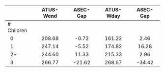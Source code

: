 
|                      |    ATUS-Wend |     ASEC-Gap |    ATUS-Wday |     ASEC-Gap |
| -------------------- | :----------: | :----------: | :----------: | :----------: |
| # Children           |              |              |              |              |
| &nbsp;&nbsp;0        |       208.68 |        -0.72 |       161.22 |         2.46 |
| &nbsp;&nbsp;1        |       247.14 |        -5.52 |       174.82 |        16.28 |
| &nbsp;&nbsp;2+       |       244.60 |        11.33 |       215.33 |         2.96 |
| &nbsp;&nbsp;3        |       266.77 |       -21.62 |       268.67 |       -34.42 |

